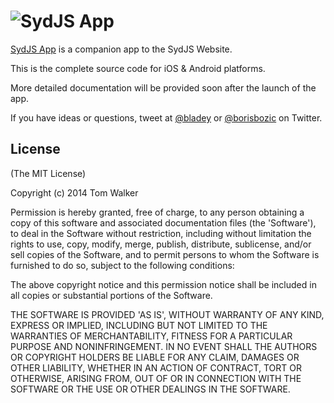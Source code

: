 ![SydJS App](http://sydjs.com/images/icon.png)
===================================

[SydJS App](http://sydjs.com) is a companion app to the SydJS Website.

This is the complete source code for iOS & Android platforms.

More detailed documentation will be provided soon after the launch of the app.

If you have ideas or questions, tweet at [@bladey](https://twitter.com/bladey) or [@borisbozic](https://twitter.com/borisbozic) on Twitter.

## License

(The MIT License)

Copyright (c) 2014 Tom Walker

Permission is hereby granted, free of charge, to any person obtaining
a copy of this software and associated documentation files (the
'Software'), to deal in the Software without restriction, including
without limitation the rights to use, copy, modify, merge, publish,
distribute, sublicense, and/or sell copies of the Software, and to
permit persons to whom the Software is furnished to do so, subject to
the following conditions:

The above copyright notice and this permission notice shall be
included in all copies or substantial portions of the Software.

THE SOFTWARE IS PROVIDED 'AS IS', WITHOUT WARRANTY OF ANY KIND,
EXPRESS OR IMPLIED, INCLUDING BUT NOT LIMITED TO THE WARRANTIES OF
MERCHANTABILITY, FITNESS FOR A PARTICULAR PURPOSE AND NONINFRINGEMENT.
IN NO EVENT SHALL THE AUTHORS OR COPYRIGHT HOLDERS BE LIABLE FOR ANY
CLAIM, DAMAGES OR OTHER LIABILITY, WHETHER IN AN ACTION OF CONTRACT,
TORT OR OTHERWISE, ARISING FROM, OUT OF OR IN CONNECTION WITH THE
SOFTWARE OR THE USE OR OTHER DEALINGS IN THE SOFTWARE.
